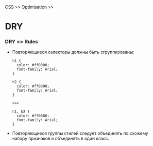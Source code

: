 CSS >> Optimisation >> 

# DRY

### DRY >> Rules

- Повторяющиеся селекторы должны быть сгруппированы:

  ```
  h1 {
    color: #ff0000;
    font-family: Arial;
  }

  h2 {
    color: #ff0000;
    font-family: Arial;
  }

  >>>

  h1, h2 {
    color: #ff0000;
    font-family: Arial;
  }
  ```
- Повторяющиеся группы стилей следует объединять по схожему набору признаков и объединять в один класс.